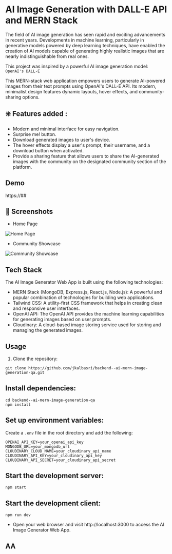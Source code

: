 #  AI Image Generation with DALL-E API and MERN Stack

The field of AI image generation has seen rapid and exciting advancements in recent years. Developments in machine learning, particularly in generative models powered by deep learning techniques, have enabled the creation of AI models capable of generating highly realistic images that are nearly indistinguishable from real ones. 

This project was inspired by a powerful AI image generation model: `OpenAI's DALL-E`

This MERN-stack web application empowers users to generate AI-powered images from their text prompts using OpenAI's DALL-E API. Its modern, minimalist design features dynamic layouts, hover effects, and community-sharing options.

<pic>

## ❇️ Features added :

* Modern and minimal interface for easy navigation.
* Surprise me! button.
* Download generated images to user's device.
* The hover effects display a user's prompt, their username, and a download button when activated.
* Provide a sharing feature that allows users to share the AI-generated images with the community on the designated community section of the platform.

## Demo

https://##

## 📸 Screenshots
* Home Page

![Home Page](jpg)

* Community Showcase

![Community Showcase](.jpg)


## Tech Stack
The AI Image Generator Web App is built using the following technologies:

- MERN Stack (MongoDB, Express.js, React.js, Node.js): A powerful and popular combination of technologies for building web applications.
- Tailwind CSS: A utility-first CSS framework that helps in creating clean and responsive user interfaces.
- OpenAI API: The OpenAI API provides the machine learning capabilities for generating images based on user prompts.
- Cloudinary: A cloud-based image storing service used for storing and managing the generated images.

## Usage

1. Clone the repository:

```
git clone https://github.com/jkalbasri/backend--ai-mern-image-generation-qa.git
```

## Install dependencies:

```
cd backend--ai-mern-image-generation-qa
npm install
```

## Set up environment variables:

Create a `.env` file in the root directory and add the following:

```
OPENAI_API_KEY=your_openai_api_key
MONGODB_URL=your_mongodb_url
CLOUDINARY_CLOUD_NAME=your_cloudinary_api_name
CLOUDINARY_API_KEY=your_cloudinary_api_key
CLOUDINARY_API_SECRET=your_cloudinary_api_secret
```
## Start the development server:
```
npm start
```
## Start the development client:
```
npm run dev
```
- Open your web browser and visit http://localhost:3000 to access the AI Image Generator Web App.
 
## AA



 
